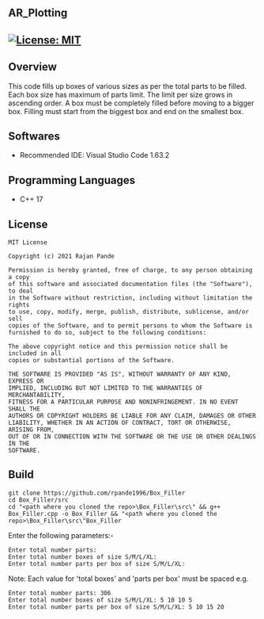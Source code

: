 ## AR_Plotting
[![License: MIT](https://img.shields.io/badge/License-MIT-green.svg)](https://opensource.org/licenses/MIT)
---
## Overview

This code fills up boxes of various sizes as per the total parts to be filled. Each box size has 
maximum of parts limit. The limit per size grows in ascending order. A box must be completely filled 
before moving to a bigger box. Filling must start from the biggest box and end on the smallest box.

## Softwares

* Recommended IDE: Visual Studio Code 1.63.2

## Programming Languages

* C++ 17

## License 

```
MIT License

Copyright (c) 2021 Rajan Pande

Permission is hereby granted, free of charge, to any person obtaining a copy
of this software and associated documentation files (the "Software"), to deal
in the Software without restriction, including without limitation the rights
to use, copy, modify, merge, publish, distribute, sublicense, and/or sell
copies of the Software, and to permit persons to whom the Software is
furnished to do so, subject to the following conditions:

The above copyright notice and this permission notice shall be included in all
copies or substantial portions of the Software.

THE SOFTWARE IS PROVIDED "AS IS", WITHOUT WARRANTY OF ANY KIND, EXPRESS OR
IMPLIED, INCLUDING BUT NOT LIMITED TO THE WARRANTIES OF MERCHANTABILITY,
FITNESS FOR A PARTICULAR PURPOSE AND NONINFRINGEMENT. IN NO EVENT SHALL THE
AUTHORS OR COPYRIGHT HOLDERS BE LIABLE FOR ANY CLAIM, DAMAGES OR OTHER
LIABILITY, WHETHER IN AN ACTION OF CONTRACT, TORT OR OTHERWISE, ARISING FROM,
OUT OF OR IN CONNECTION WITH THE SOFTWARE OR THE USE OR OTHER DEALINGS IN THE 
SOFTWARE.
```

## Build

```
git clone https://github.com/rpande1996/Box_Filler
cd Box_Filler/src
cd "<path where you cloned the repo>\Box_Filler\src\" && g++ Box_Filler.cpp -o Box_Filler && "<path where you cloned the repo>\Box_Filler\src\"Box_Filler
```
Enter the following parameters:-
```
Enter total number parts:
Enter total number boxes of size S/M/L/XL: 
Enter total number parts per box of size S/M/L/XL: 
```
Note: Each value for 'total boxes' and 'parts per box' must be spaced
e.g. 
```
Enter total number parts: 306
Enter total number boxes of size S/M/L/XL: 5 10 10 5
Enter total number parts per box of size S/M/L/XL: 5 10 15 20
```
